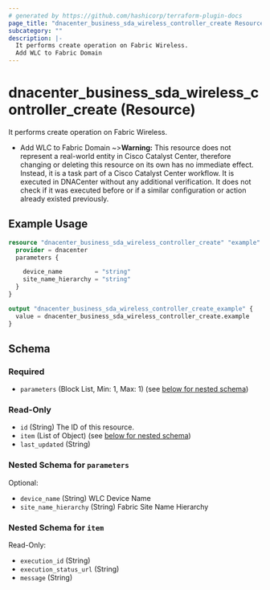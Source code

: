 ```yaml
---
# generated by https://github.com/hashicorp/terraform-plugin-docs
page_title: "dnacenter_business_sda_wireless_controller_create Resource - terraform-provider-dnacenter"
subcategory: ""
description: |-
  It performs create operation on Fabric Wireless.
  Add WLC to Fabric Domain
---
```


# dnacenter_business_sda_wireless_controller_create (Resource)

It performs create operation on Fabric Wireless.

- Add WLC to Fabric Domain
~>**Warning:**
This resource does not represent a real-world entity in Cisco Catalyst Center, therefore changing or deleting this resource on its own has no immediate effect.
Instead, it is a task part of a Cisco Catalyst Center workflow. It is executed in DNACenter without any additional verification. It does not check if it was executed before or if a similar configuration or action already existed previously.

## Example Usage

```terraform
resource "dnacenter_business_sda_wireless_controller_create" "example" {
  provider = dnacenter
  parameters {

    device_name         = "string"
    site_name_hierarchy = "string"
  }
}

output "dnacenter_business_sda_wireless_controller_create_example" {
  value = dnacenter_business_sda_wireless_controller_create.example
}
```

<!-- schema generated by tfplugindocs -->
## Schema

### Required

- `parameters` (Block List, Min: 1, Max: 1) (see [below for nested schema](#nestedblock--parameters))

### Read-Only

- `id` (String) The ID of this resource.
- `item` (List of Object) (see [below for nested schema](#nestedatt--item))
- `last_updated` (String)

<a id="nestedblock--parameters"></a>
### Nested Schema for `parameters`

Optional:

- `device_name` (String) WLC Device Name
- `site_name_hierarchy` (String) Fabric Site Name Hierarchy


<a id="nestedatt--item"></a>
### Nested Schema for `item`

Read-Only:

- `execution_id` (String)
- `execution_status_url` (String)
- `message` (String)
